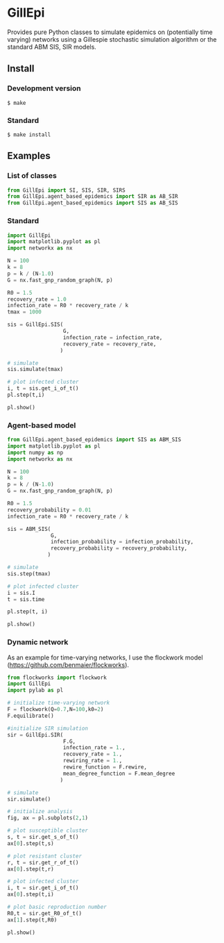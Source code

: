 # GillEpi

Provides pure Python classes to simulate epidemics on (potentially time varying) networks using a Gillespie stochastic simulation algorithm or the standard ABM SIS, SIR models.

## Install 

### Development version

    $ make

### Standard

    $ make install

## Examples

### List of classes

```python
from GillEpi import SI, SIS, SIR, SIRS
from GillEpi.agent_based_epidemics import SIR as AB_SIR
from GillEpi.agent_based_epidemics import SIS as AB_SIS
```

### Standard

```python
import GillEpi
import matplotlib.pyplot as pl
import networkx as nx

N = 100
k = 8
p = k / (N-1.0)
G = nx.fast_gnp_random_graph(N, p)

R0 = 1.5
recovery_rate = 1.0
infection_rate = R0 * recovery_rate / k
tmax = 1000

sis = GillEpi.SIS(
                  G,
                  infection_rate = infection_rate,
                  recovery_rate = recovery_rate,
                 )

# simulate
sis.simulate(tmax)

# plot infected cluster
i, t = sis.get_i_of_t()
pl.step(t,i)

pl.show()
```

### Agent-based model

```python
from GillEpi.agent_based_epidemics import SIS as ABM_SIS
import matplotlib.pyplot as pl
import numpy as np
import networkx as nx

N = 100
k = 8
p = k / (N-1.0)
G = nx.fast_gnp_random_graph(N, p)

R0 = 1.5
recovery_probability = 0.01
infection_rate = R0 * recovery_rate / k

sis = ABM_SIS(
              G,
              infection_probability = infection_probability,
              recovery_probability = recovery_probability,
             )

# simulate
sis.step(tmax)

# plot infected cluster
i = sis.I
t = sis.time

pl.step(t, i)

pl.show()
```

### Dynamic network

As an example for time-varying networks, I use the flockwork model (https://github.com/benmaier/flockworks).

```python
from flockworks import flockwork
import GillEpi
import pylab as pl

# initialize time-varying network
F = flockwork(Q=0.7,N=100,k0=2)
F.equilibrate()

#initialize SIR simulation
sir = GillEpi.SIR(
                  F.G,
                  infection_rate = 1.,
                  recovery_rate = 1.,
                  rewiring_rate = 1.,
                  rewire_function = F.rewire,
                  mean_degree_function = F.mean_degree
                 )

# simulate
sir.simulate()

# initialize analysis
fig, ax = pl.subplots(2,1)

# plot susceptible cluster
s, t = sir.get_s_of_t()
ax[0].step(t,s)

# plot resistant cluster
r, t = sir.get_r_of_t()
ax[0].step(t,r)

# plot infected cluster
i, t = sir.get_i_of_t()
ax[0].step(t,i)

# plot basic reproduction number
R0,t = sir.get_R0_of_t()
ax[1].step(t,R0)

pl.show()
```
